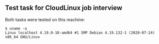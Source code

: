 ## Test task for CloudLinux job interview

Both tasks were tested on this machine:
```
$ uname -a
Linux localhost 4.19.0-10-amd64 #1 SMP Debian 4.19.132-1 (2020-07-24) x86_64 GNU/Linux
```
